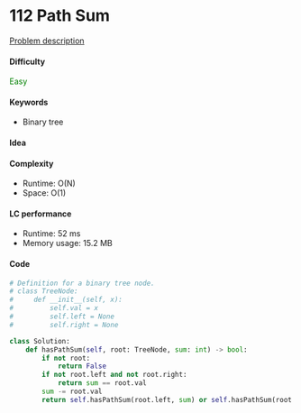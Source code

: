 112 Path Sum
=======================
[Problem description](https://leetcode.com/problems/path-sum/)

#### Difficulty
<span style="color:green">Easy</span>

#### Keywords
- Binary tree

#### Idea


#### Complexity
- Runtime: O(N)
- Space: O(1)

#### LC performance
- Runtime: 52 ms
- Memory usage: 15.2 MB

#### Code
```python
# Definition for a binary tree node.
# class TreeNode:
#     def __init__(self, x):
#         self.val = x
#         self.left = None
#         self.right = None

class Solution:
    def hasPathSum(self, root: TreeNode, sum: int) -> bool:
        if not root:
            return False
        if not root.left and not root.right:
            return sum == root.val
        sum -= root.val
        return self.hasPathSum(root.left, sum) or self.hasPathSum(root.right, sum)
```